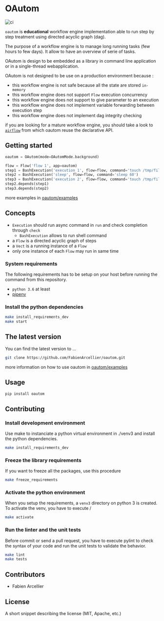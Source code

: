 # OAutom

![ci](https://github.com/FabienArcellier/oautom/workflows/ci/badge.svg)

`oautom` is **educational** workflow engine implementation able to
run step by step treatment using directed acyclic graph (dag).

The purpose of a workflow engine is to manage long running tasks (few hours to few days).
It allow to have an overview of serie of tasks.

OAutom is design to be embedded as a library in command line application or in a single-thread
webapplication. 

OAutom is not designed to be use on a production environment because :

* this workflow engine is not safe because all the state are stored `in-memory`
* this workflow engine does not support `Flow` execution concurrency
* this workflow engine does not support to give parameter to an execution
* this workflow engine does not implement variable forwarding between execution step
* this workflow engine does not implement dag integrity checking

if you are looking for a mature workflow engine, you should take a look to
[`airflow`](https://airflow.apache.org/docs/stable/tutorial.html#setting-up-dependencies) from
which oautom reuse the declarative API.

## Getting started

```python
oautom = OAutom(mode=OAutomMode.background)

flow = Flow('flow 1', app=oautom)
step1 = BashExecution('execution 1', flow=flow, command='touch /tmp/file1')
step2 = BashExecution('sleep', flow=flow, command='sleep 60')
step3 = BashExecution('execution 2', flow=flow, command='touch /tmp/file2')
step2.depends(step1)
step3.depends(step2)
```

more examples in [oautom/examples](oautom/examples)

## Concepts

* `Execution` should run async command in `run` and check completion through `check`
    * `BashExecution` allows to run shell command
* a `Flow` is a directed acyclic graph of steps
* a `Vect` is a running instance of a `Flow`
* only one instance of each `Flow` may run in same time

### System requirements

The following requirements has to be setup on your host before running the command
from this repository.

* `python 3.6` at least
* [pipenv](https://pipenv.pypa.io/en/latest/)

### Install the python dependencies

```bash
make install_requirements_dev
make start
```

## The latest version

You can find the latest version to ...

```bash
git clone https://github.com/FabienArcellier/oautom.git
```

more information on how to use oautom in [oautom/examples](oautom/examples)

## Usage

```bash
pip install oautom
```

## Contributing

### Install development environment

Use make to instanciate a python virtual environment in ./venv3 and install the
python dependencies.

```bash
make install_requirements_dev
```

### Freeze the library requirements

If you want to freeze all the packages, use
this procedure

```bash
make freeze_requirements
```

### Activate the python environment

When you setup the requirements, a `venv3` directory on python 3 is created.
To activate the venv, you have to execute /

```bash
make activate
```

### Run the linter and the unit tests

Before commit or send a pull request, you have to execute pylint to check the syntax
of your code and run the unit tests to validate the behavior.

```bash
make lint
make tests
```

## Contributors

* Fabien Arcellier

## License

A short snippet describing the license (MIT, Apache, etc.)
